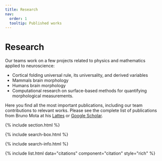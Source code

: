 ```yaml
---
title: Research
nav:
  order: 1
  tooltip: Published works
---
```


# <i class="fas fa-microscope"></i>Research


Our teams work on a few projects related to physics and mathematics applied to neuroscience: 
- Cortical folding universal rule, its universality, and derived variables
- Mammals brain morphology
- Humans brain morphology
- Computational research on surface-based methods for quantifying morphological measurements.

Here you find all the most important publications, including our team contributions to relevant works. Please see the complete list of publications from Bruno Mota at his [Lattes](http://lattes.cnpq.br/4356558822177287) or [Google Scholar](https://scholar.google.com.br/citations?user=Q40IwXQAAAAJ&hl=pt-BR&oi=ao).

{% include section.html %}

{% include search-box.html %}

{% include search-info.html %}

{% include list.html data="citations" component="citation" style="rich" %}
